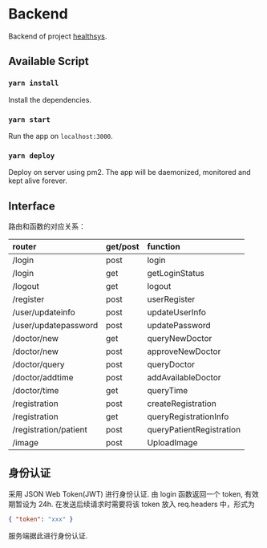 # Backend

Backend of project [healthsys](https://github.com/Ais0n/healthsys).

## Available Script

### `yarn install`

Install the dependencies.

### `yarn start`

Run the app on `localhost:3000`.

### `yarn deploy`

Deploy on server using pm2. The app will be daemonized, monitored and kept alive forever.

## Interface

路由和函数的对应关系：

router | get/post | function
:- | :- | :-
/login | post | login
/login | get | getLoginStatus
/logout | get | logout
/register | post | userRegister
/user/updateinfo | post | updateUserInfo
/user/updatepassword | post | updatePassword
/doctor/new | get | queryNewDoctor
/doctor/new | post | approveNewDoctor
/doctor/query | post | queryDoctor
/doctor/addtime | post | addAvailableDoctor
/doctor/time | get | queryTime
/registration | post | createRegistration
/registration | get | queryRegistrationInfo
/registration/patient | post | queryPatientRegistration
/image | post | UploadImage

## 身份认证

采用 JSON Web Token(JWT) 进行身份认证. 由 login 函数返回一个 token, 有效期暂设为 24h. 在发送后续请求时需要将该 token 放入 req.headers 中，形式为

```json
{ "token": "xxx" }
```

服务端据此进行身份认证.
